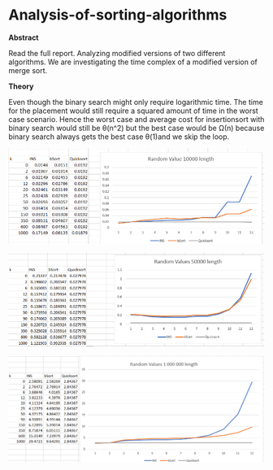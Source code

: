# Analysis-of-sorting-algorithms

**Abstract**

Read the full report. 
Analyzing modified versions of two different algorithms. We are investigating the time complex of a modified version of merge sort.

**Theory**

Even though the binary search might only require logarithmic time. The time for the placement would still require a squared amount of time in the worst case scenario. Hence the worst case and average cost for insertionsort with binary search would still be θ(n^2) but the best case would be Ω(n) because binary search always gets the best case θ(1)and we skip the loop. 

![Ins](source/images/10000.png)

![Ins](source/images/50000.png)

![Ins](source/images/1000000.png)
